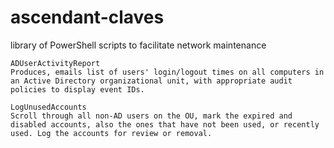 # ascendant-claves
library of PowerShell scripts to facilitate network maintenance

    ADUserActivityReport
    Produces, emails list of users' login/logout times on all computers in an Active Directory organizational unit, with appropriate audit policies to display event IDs.
	
	LogUnusedAccounts
	Scroll through all non-AD users on the OU, mark the expired and disabled accounts, also the ones that have not been used, or recently used. Log the accounts for review or removal.
